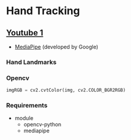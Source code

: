 # Hand Tracking

## [Youtube 1](https://www.youtube.com/watch?v=NZde8Xt78Iw)
- [MediaPipe](https://google.github.io/mediapipe/) (developed by Google)

### Hand Landmarks

### Opencv
```python
imgRGB = cv2.cvtColor(img, cv2.COLOR_BGR2RGB)
```

### Requirements
- module
  - opencv-python
  - mediapipe
